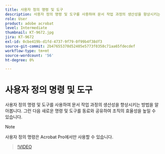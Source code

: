 ```yaml
---
title: 사용자 정의 명령 및 도구
description: 사용자 정의 명령 및 도구를 사용하여 문서 작업 과정의 생산성을 향상시키는 방법을 알아봅니다.
role: User
product: adobe acrobat
level: Intermediate
thumbnail: KT-9672.jpg
jira: KT-9672
exl-id: 0cbe419b-d1fd-4737-9f79-0f99b4f38df3
source-git-commit: 2b47655370d52405e5773f0358c71aa65fdecdef
workflow-type: tm+mt
source-wordcount: '56'
ht-degree: 0%

---
```


# 사용자 정의 명령 및 도구

사용자 정의 명령 및 도구를 사용하여 문서 작업 과정의 생산성을 향상시키는 방법을 알아봅니다. 그런 다음 새로운 명령 및 도구를 동료와 공유하여 조직의 효율성을 높일 수 있습니다.

>[!NOTE]
>
>사용자 정의 명령은 Acrobat Pro에서만 사용할 수 있습니다.

>[!VIDEO](https://video.tv.adobe.com/v/340545?quality=12&learn=on&hidetitle=true)
